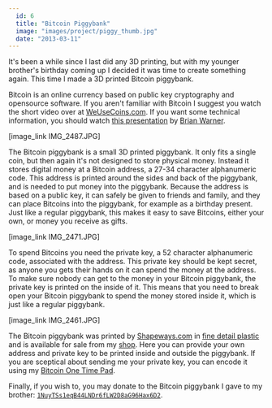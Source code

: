 ```yaml
---
  id: 6
  title: "Bitcoin Piggybank"
  image: "images/project/piggy_thumb.jpg"
  date: "2013-03-11"
---
```


It's been a while since I last did any 3D printing, but with my younger brother's birthday coming up I decided it was time to create something again. This time I made a 3D printed Bitcoin piggybank. 

Bitcoin is an online currency based on public key cryptography and opensource software. If you aren't familiar with Bitcoin I suggest you watch the short video over at [WeUseCoins.com](http://www.weusecoins.com/). If you want some technical information, you should watch [this presentation](http://vimeo.com/27177893) by [Brian Warner](http://people.mozilla.com/~bwarner/bitcoin/).

[image_link IMG_2487.JPG]

The Bitcoin piggybank is a small 3D printed piggybank. It only fits a single coin, but then again it's not designed to store physical money. Instead it stores digital money at a Bitcoin address, a 27-34 character alphanumeric code. This address is printed around the sides and back of the piggybank, and is needed to put money into the piggybank. Because the address is based on a public key, it can safely be given to friends and family, and they can place Bitcoins into the piggybank, for example as a birthday present. Just like a regular piggybank, this makes it easy to save Bitcoins, either your own, or money you receive as gifts. 

[image_link IMG_2471.JPG]

To spend Bitcoins you need the private key, a 52 character alphanumeric code, associated with the address. This private key should be kept secret, as anyone you gets their hands on it can spend the money at the address. To make sure nobody can get to the money in your Bitcoin piggybank, the private key is printed on the inside of it. This means that you need to break open your Bitcoin piggybank to spend the money stored inside it, which is just like a regular piggybank.

[image_link IMG_2461.JPG]

The Bitcoin piggybank was printed by [Shapeways.com](http://shapeways.com) in [fine detail plastic](http://www.shapeways.com/materials/detail) and is available for sale from my [shop](http://www.shapeways.com/model/928495/piggybank.html). Here you can provide your own address and private key to be printed inside and outside the piggybank. If you are sceptical about sending me your private key, you can encode it using my [Bitcoin One Time Pad](http://lab.mariusgundersen.net/BitcoinOTP/).

Finally, if you wish to, you may donate to the Bitcoin piggybank I gave to my brother:  [`1NuyTSs1eqB44LNDr6fLW2D8aG96Hax6D2`](http://blockchain.info/address/1NuyTSs1eqB44LNDr6fLW2D8aG96Hax6D2). 
